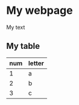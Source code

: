 # My webpage

My text

## My table

| num | letter |
|-----|--------|
| 1   | a      |
| 2   | b      |
| 3   | c      |
